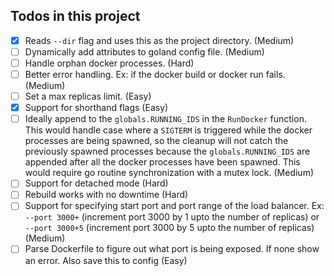## Todos in this project

- [x] Reads `--dir` flag and uses this as the project directory. (Medium)
- [ ] Dynamically add attributes to goland config file. (Medium)
- [ ] Handle orphan docker processes. (Hard)
- [ ] Better error handling. Ex: if the docker build or docker run fails. (Medium)
- [ ] Set a max replicas limit. (Easy)
- [x] Support for shorthand flags (Easy)
- [ ] Ideally append to the `globals.RUNNING_IDS` in the `RunDocker` function. This would handle case where a `SIGTERM` is triggered while the docker processes are being spawned, so the cleanup will not catch the previously spawned processes because the `globals.RUNNING_IDS` are appended after all the docker processes have been spawned. This would require go routine synchronization with a mutex lock. (Medium)
- [ ] Support for detached mode (Hard)
- [ ] Rebuild works with no downtime (Hard)
- [ ] Support for specifying start port and port range of the load balancer. Ex: `--port 3000+` (increment port 3000 by 1 upto the number of replicas) or `--port 3000+5` (increment port 3000 by 5 upto the number of replicas) (Medium)
- [ ] Parse Dockerfile to figure out what port is being exposed. If none show an error. Also save this to config (Easy)
